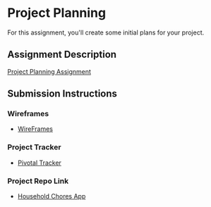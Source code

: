 # Project Planning
For this assignment, you'll create some initial plans for your project.

## Assignment Description
[Project Planning Assignment](https://education.launchcode.org/liftoff/assignments/planning/)

## Submission Instructions

### Wireframes

* [WireFrames](https://github.com/dixonspectives/liftoff-assignments/blob/master/Wireframes.pdf)

### Project Tracker

* [Pivotal Tracker](https://www.pivotaltracker.com/n/projects/2314186)

### Project Repo Link

* [Household Chores App](https://github.com/dixonspectives/Household-Chore-App)
